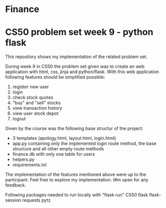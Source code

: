 # Finance
# CS50 problem set week 9 - python flask
This repository shows my implementation of the related problem set.

During week 9 in CS50 the problem set given was to create an web application with html, css, jinja and python/flask.
With this web application following features should be simplified possible:
1. register new user
2. login
3. check stock quotes
4. "buy" and "sell" stocks
5. view transaction history
6. view user stock depot
7. logout

Given by the course was the following base structur of the project:
- 3 templates (apology.html, layout.html, login.html) 
- app.py containing only the implemented login route method, the base structure and all other empty route methods
- finance.db with only one table for users
- helpers.py
- requirements.txt

The implementation of the features mentioned above were up to the participant.
Feel free to explore my implementation. I#m open for any feedback.

Following packages needed to run locally with "flask run"
CS50
flask
flask-session
requests
pytz
